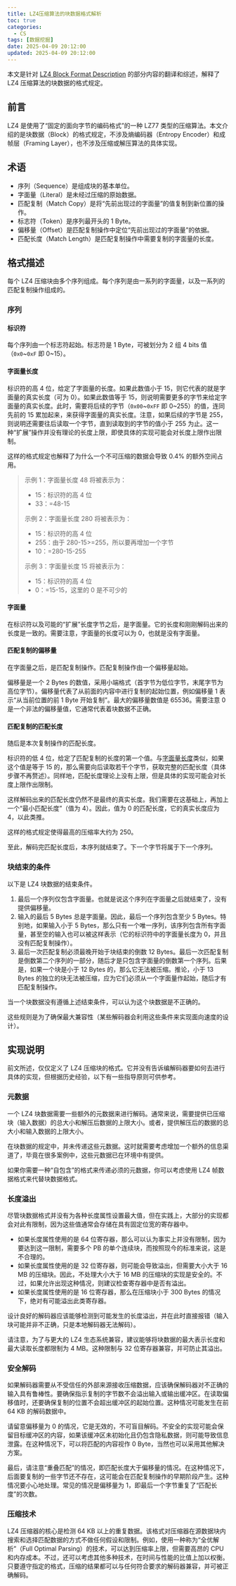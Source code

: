 ```yaml
---
title: LZ4压缩算法的块数据格式解析
toc: true
categories:
  - CS
tags: [数据挖掘]
date: 2025-04-09 20:12:00
updated: 2025-04-09 20:12:00
---
```


本文是针对 [LZ4 Block Format Description](https://github.com/lz4/lz4/blob/fa1634e2ccd41ac09c087ab65e96bcbbd003fd20/doc/lz4_Block_format.md) 的部分内容的翻译和综述，解释了 LZ4 压缩算法的块数据的格式规定。

## 前言

LZ4 是使用了“固定的面向字节的编码格式”的一种 LZ77 类型的压缩算法。本文介绍的是块数据（Block）的格式规定，不涉及熵编码器（Entropy Encoder）和成帧层（Framing Layer），也不涉及压缩或解压算法的具体实现。

## 术语

- 序列（Sequence）是组成块的基本单位。
- 字面量（Literal）是未经过压缩的原始数据。
- 匹配复制（Match Copy）是将“先前出现过的字面量”的值复制到新位置的操作。
- 标志符（Token）是序列最开头的 1 Byte。
- 偏移量（Offset）是匹配复制操作中定位“先前出现过的字面量”的依据。
- 匹配长度（Match Length）是匹配复制操作中需要复制的字面量的长度。

<!--more-->

## 格式描述

每个 LZ4 压缩块由多个序列组成。每个序列是由一系列的字面量，以及一系列的匹配复制操作组成的。

### 序列

#### 标识符

每个序列由一个标志符起始。标志符是 1 Byte，可被划分为 2 组 4 bits 值（`0x0`~`0xF` 即 0~15）。

#### 字面量长度

标识符的高 4 位，给定了字面量的长度。如果此数值小于 15，则它代表的就是字面量的真实长度（可为 0）。如果此数值等于 15，则说明需要更多的字节来给定字面量的真实长度。此时，需要将后续的字节（`0x00`~`0xFF` 即 0~255）的值，连同先前的 15 累加起来，来获得字面量的真实长度。注意，如果后续的字节是 255，则说明还需要往后读取一个字节，直到读取到的字节的值小于 255 为止。这一种“扩展”操作并没有理论的长度上限，即使具体的实现可能会对长度上限作出限制。

这样的格式规定也解释了为什么一个不可压缩的数据会导致 0.4% 的额外空间占用。

> 示例 1：字面量长度 48 将被表示为：
> - 15：标识符的高 4 位
> - 33：=48-15
>
> 示例 2：字面量长度 280 将被表示为：
> - 15：标识符的高 4 位
> - 255：由于 280-15>=255，所以要再增加一个字节
> - 10：=280-15-255
>
> 示例 3：字面量长度 15 将被表示为：
> - 15：标识符的高 4 位
> - 0：=15-15，这里的 0 是不可少的

#### 字面量

在标识符以及可能的“扩展”长度字节之后，是字面量。它的长度和刚刚解码出来的长度是一致的。需要注意，字面量的长度可以为 0，也就是没有字面量。

#### 匹配复制的偏移量

在字面量之后，是匹配复制操作。匹配复制操作由一个偏移量起始。

偏移量是一个 2 Bytes 的数值，采用小端格式（首字节为低位字节，末尾字节为高位字节）。偏移量代表了从前面的内容中进行复制的起始位置，例如偏移量 1 表示“从当前位置的前 1 Byte 开始复制”。最大的偏移量数值是 65536。需要注意 0 是一个非法的偏移量值，它通常代表着块数据不正确。

#### 匹配复制的匹配长度

随后是本次复制操作的匹配长度。

标识符的低 4 位，给定了匹配复制的长度的第一个值。与[字面量长度](#字面量长度)类似，如果这个值是等于 15 的，那么需要向后读取若干个字节，获取完整的匹配长度（具体步骤不再赘述）。同样地，匹配长度理论上没有上限，但是具体的实现可能会对长度上限作出限制。

这样解码出来的匹配长度仍然不是最终的真实长度。我们需要在这基础上，再加上一个“最小匹配长度”（值为 4）。因此，值为 0 的匹配长度，它的真实长度应为 4，以此类推。

这样的格式规定使得最高的压缩率大约为 250。

至此，解码完匹配长度后，本序列就结束了。下一个字节将属于下一个序列。

### 块结束的条件

以下是 LZ4 块数据的结束条件。

1. 最后一个序列仅包含字面量。也就是说这个序列在字面量之后就结束了，没有提供偏移量。
2. 输入的最后 5 Bytes 总是字面量。因此，最后一个序列包含至少 5 Bytes。特别地，如果输入小于 5 Bytes，那么只有一个唯一序列，该序列包含所有字面量，甚至空的输入也可以被这样表示（它的标识符中的字面量长度为 0，并且没有匹配复制操作）。
3. 最后一次匹配复制必须最晚开始于块结束的倒数 12 Bytes。最后一次匹配复制是倒数第二个序列的一部分，随后才是只包含字面量的倒数第一个序列。后果是，如果一个块是小于 12 Bytes 的，那么它无法被压缩。推论，小于 13 Bytes 的独立的块无法被压缩，应为它们必须从一个字面量作起始，随后才有匹配复制操作。

当一个块数据没有遵循上述结束条件，可以认为这个块数据是不正确的。

这些规则是为了确保最大兼容性（某些解码器会利用这些条件来实现面向速度的设计）。

## 实现说明

前文所述，仅仅定义了 LZ4 压缩块的格式。它并没有告诉编解码器要如何去进行具体的实现，但根据历史经验，以下有一些指导原则可供参考。

### 元数据

一个 LZ4 块数据需要一些额外的元数据来进行解码。通常来说，需要提供已压缩块（输入数据）的总大小和解压后数据的上限大小。或者，提供解压后的数据的总大小和输入数据的上限大小。

在块数据的规定中，并未传递这些元数据。这时就需要考虑增加一个额外的信息渠道了，毕竟在很多案例中，这些元数据已在环境中有提供。

如果你需要一种“自包含”的格式来传递必须的元数据，你可以考虑使用 LZ4 帧数据格式来代替块数据格式。

### 长度溢出

尽管块数据格式并没有为各种长度属性设置最大值，但在实践上，大部分的实现都会对此有限制，因为这些值通常会存储在具有固定位宽的寄存器中。

- 如果长度属性使用的是 64 位寄存器，那么可以认为事实上并没有限制，因为要达到这一限制，需要多个 PB 的单个连续块，而按照现今的标准来说，这是不合理的。
- 如果长度属性使用的是 32 位寄存器，则可能会导致溢出，但需要大小大于 16 MB 的压缩块。因此，不处理大小大于 16 MB 的压缩块的实现是安全的。不过，如果允许出现这种情况，则建议检查寄存器中是否有溢出。
- 如果长度属性使用的是 16 位寄存器，那么在压缩块小于 300 Bytes 的情况下，绝对有可能溢出此类寄存器。

设计良好的解码器应该能够检测到可能发生的长度溢出，并在此时直接报错（输入块可能并非不正确，只是本地解码器无法解码）。

请注意，为了与更大的 LZ4 生态系统兼容，建议能够将块数据的最大表示长度和最大读取长度都限制为 4 MB。这种限制与 32 位寄存器兼容，并可防止其溢出。

### 安全解码

如果解码器需要从不受信任的外部来源接收压缩数据，应该确保解码器对不正确的输入具有鲁棒性。要确保指示复制的字节数不会溢出输入或输出缓冲区。在读取偏移值时，还要确保复制的位置不会超出缓冲区的起始位置。这种情况可能发生在前 64 KB 的解码数据中。

请留意偏移量为 0 的情况，它是无效的，不可盲目解码。不安全的实现可能会保留目标缓冲区的内容，如果该缓冲区未初始化且仍包含隐私数据，则可能导致信息泄露。在这种情况下，可以将匹配的内容视作 0 Byte，当然也可以采用其他解决方案。

最后，请注意“重叠匹配”的情况，即匹配长度大于偏移量的情况。在这种情况下，后面要复制的一些字节还不存在，这可能会在匹配复制操作的早期阶段产生。这种情况要小心地处理。常见的情况是偏移量为 1，即最后一个字节重复了“匹配长度”的次数。

### 压缩技术

LZ4 压缩器的核心是检测 64 KB 以上的重复数据。该格式对压缩器在源数据块内搜索和选择匹配数据的方式不做任何假设和限制。例如，使用一种称为“全优解析”（Full Optimal Parsing）的技术，可以达到压缩率上限，但需要高昂的 CPU 和内存成本。不过，还可以考虑其他多种技术，在时间与性能的比值上加以权衡。只要遵守指定的格式，压缩的结果都可以与任何符合要求的解码器兼容，并可被正确解码。
